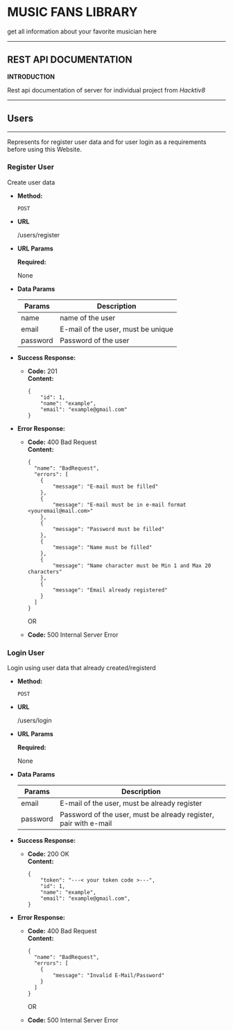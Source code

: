 # **MUSIC FANS LIBRARY**

get all information about your favorite musician here

-----
## **REST API DOCUMENTATION**

**INTRODUCTION**

Rest api documentation of server for individual project from *Hacktiv8*

----
## **Users**
----
Represents for register user data and for user login as a requirements before using this Website.

### **Register User**

Create user data

* **Method:**

  `POST`

* **URL**

  /users/register

  
*  **URL Params**

   **Required:**
 
    None

* **Data Params**

    | Params       | Description                          |
    |--------------|--------------------------------------|
    | name         | name of the user  |
    | email        | E-mail of the user, must be unique   |
    | password     | Password of the user                 |

* **Success Response:**

  * **Code:** 201 <br />
  **Content:** 

        {
            "id": 1,
            "name": "example",
            "email": "example@gmail.com"
        }

* **Error Response:**

  * **Code:** 400 Bad Request <br />
  **Content:**

        {
          "name": "BadRequest",
          "errors": [
            {
                "message": "E-mail must be filled"
            },
            {
                "message": "E-mail must be in e-mail format <youremail@mail.com>"
            },
            {
                "message": "Password must be filled"
            },
            {
                "message": "Name must be filled"
            },
            {
                "message": "Name character must be Min 1 and Max 20 characters"
            },
            {
                "message": "Email already registered"
            }
          ]
        }
    
    OR

  * **Code:** 500 Internal Server Error <br />   

### **Login User**

Login using user data that already created/registerd

* **Method:**

  `POST`

* **URL**

  /users/login

*  **URL Params**

   **Required:**
 
    None

* **Data Params**

    | Params   | Description                                                      |
    |----------|------------------------------------------------------------------|
    | email    | E-mail of the user, must be already register                     |
    | password | Password of the user, must be already register, pair with e-mail |

* **Success Response:**

  * **Code:** 200 OK <br />
    **Content:** 

        {
            "token": "---< your token code >---",
            "id": 1,
            "name": "example",
            "email": "example@gmail.com",
        }  

* **Error Response:**

  * **Code:** 400 Bad Request <br />
  **Content:**

        {
          "name": "BadRequest",
          "errors": [
            {
                "message": "Invalid E-Mail/Password"
            }
          ]
        }
      
    OR

  * **Code:** 500 Internal Server Error <br /> 